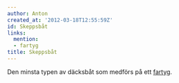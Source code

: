 ```yaml
---
author: Anton
created_at: '2012-03-18T12:55:59Z'
id: Skeppsbåt
links:
  mention:
  - fartyg
title: Skeppsbåt
---
```


Den minsta typen av däcksbåt som medförs på ett [fartyg].

  [fartyg]: fartyg

